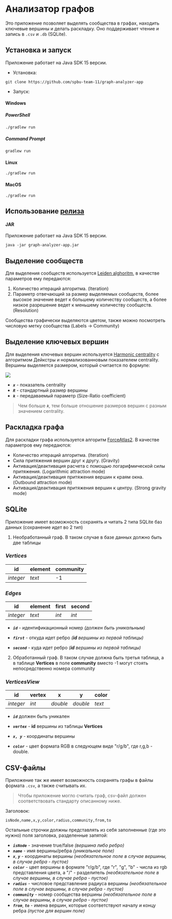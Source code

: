 # Анализатор графов
 Это приложение позволяет выделять сообщества в графах, находить ключевые вершины и делать раскладку. Оно поддерживает чтение и запись в `.csv` и `.db` (SQLite).


## Установка и запуск
 Приложение работает на Java SDK 15 версии. 

- Установка:

```
git clone https://github.com/spbu-team-11/graph-analyzer-app
```

- Запуск:

#### Windows
##### PowerShell

```
./gradlew run
```

##### Command Prompt

```
gradlew run
```

#### Linux

```
./gradlew run
```

#### MacOS

```
./gradlew run
```


## Использование [релиза](https://github.com/spbu-team-11/graph-analyzer-app/releases)
#### JAR

 Приложение работает на Java SDK 15 версии. 

```
java -jar graph-analyzer-app.jar
```


## Выделение сообществ 
 Для выделения сообществ используется [Leiden alghoritm](https://www.nature.com/articles/s41598-019-41695-z), в качестве параметров ему передаются:

 1. Количество итераций алгоритма. (Iteration)
 2. Параметр отвечающий за размер выделяемых сообществ, более высокое значение ведет к большему количеству сообществ, а более низкое разрешение ведет к меньшему количеству сообществ. (Resolution)

Сообщества графически выделяются цветом, также можно посмотреть числовую метку сообщества (Labels &#8594; Community)


## Выделение ключевых вершин 
 Для выделения ключевых вершин используется [Harmonic centrality](http://infoscience.epfl.ch/record/200525/files/%5bEN%5dASNA09.pdf)
с алгоритмом Дейкстры и нормализованновым показателем centrality. Вершины выделяется размером, который считается по формуле: 

![](https://render.githubusercontent.com/render/math?math=R*\frac{2((e+k)^x-(e+\frac{k}{2})^x)}{k}&mode=inline)

 - _**`x`**_ - показатель centrality
 - _**`R`**_ - стандартный размер вершины
 - _**`k`**_ - передаваемый параметр (Size-Ratio coefficient)

> Чем больше _**`k`**_, тем больше отношение размеров вершин с разным значением centrality.


## Раскладка графа
 Для раскладки графа используется алгоритм [ForceAtlas2](https://journals.plos.org/plosone/article?id=10.1371/journal.pone.0098679). В качестве параметров ему передаются:


 - Количество итераций алгоритма. (Iteration)
 - Сила притяжения вершин друг к другу. (Gravity)
 - Активация/деактивация расчета с помощью логарифмической силы притяжения. (Logarithmic attraction mode) 
 - Активация/деактивация притяжения вершин к краям окна. (Outbound attraction mode)
 - Активация/деактивация притяжения вершин к центру. (Strong gravity mode)          


## SQLite
 Приложение имеет возможность сохранять и читать 2 типа SQLite баз данных (сохранение идет во 2 тип)
 
 1) Необработанный граф. В таком случае в базе данных должно быть две таблицы
 
 
### _**Vertices**_

|  id | element | community |
|--|--|--|
| *integer* | *text* | -1 |

### _**Edges**_

|  id | element | first | second |
|--|--|--|--|
| *integer* | *text* | *int* | *int* |

 - _**`id`**_ - идентификационный номер _(должен быть уникальным)_ 

 - _**`first`**_ - откуда идет ребро _(**id** вершины из первой таблицы)_

 - _**`second`**_ - куда идет ребро _(**id** вершины из первой таблицы)_

2. Обработанный граф. В таком случае должна быть третья таблица, а в таблице **Vertices** в поле **community** вместо -1 могут стоять непосредственно номера community

### _**VerticesView**_

|  id| vertex | x | y| color |
|--|--|--|--|--|
| *integer* | *int* | *double*| *double*| *text*|

 - _**`id`**_ должен быть уникален

 - _**`vertex`**_ - **id** вершины из таблицы **Vertices**

 - _**`x, y`**_ - координаты вершины

 - _**`color`**_ - цвет формата RGB в следующем виде "r/g/b",  где r,g,b - double.


## CSV-файлы
 Приложение так же имеет возможность сохранять графы в файлы формата `.csv`, а также считывать их.

> Чтобы приложение могло считать граф, csv-файл должен соответствовать стандарту описанному ниже.

Заголовок:

```
isNode,name,x,y,color,radius,community,from,to
```
      
Остальные строчки должны представлять из себя заполненные (где это нужно) поля заголовка, разделенные запятой:

 - _**`isNode`**_ - значение true/false _(вершина либо ребро)_
 - _**`name`**_ - имя вершины/ребра _(уникальное поле)_
 - _**`x`**_, _**`y`**_ - координаты вершины _(необязательное поле в случае вершины, в случае ребра - пустое)_
 - _**`color`**_ - цвет вершины в формате "r/g/b", где "r", "g", "b" - числа из rgb представления цвета, а "/" - разделитель _(необязательное поле в случае вершины, в случае ребра - пустое)_
 - _**`radius`**_ - числовое представление радиуса вершины _(необязательное поле в случае вершины, в случае ребра - пустое)_
 - _**`community`**_ - номер сообщества вершины _(необязательное поле в случае вершины, в случае ребра - пустое)_
 - _**`from`**_, _**`to`**_ - имена вершин, которые соответствуют началу и концу ребра _(пустое для вершин поле)_
